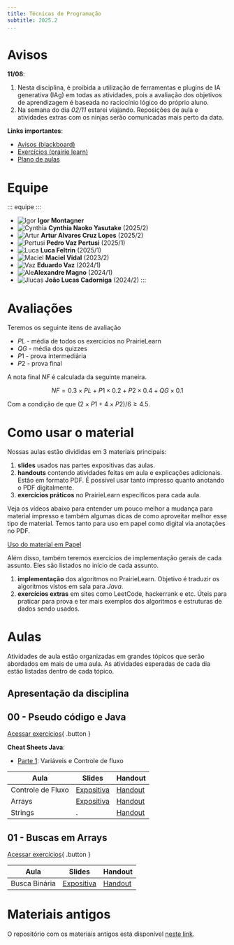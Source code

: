 ```yaml
---
title: Técnicas de Programação
subtitle: 2025.2
...
```


# Avisos

**11/08**:

1. Nesta disciplina, é proibida a utilização de ferramentas e plugins de IA generativa (IAg) em todas as atividades, pois a avaliação dos objetivos de aprendizagem é baseada no raciocínio lógico do próprio aluno.
2. Na semana do dia *02/11* estarei viajando. Reposições de aula e atividades extras com os ninjas serão comunicadas mais perto da data. 

**Links importantes**:

- [Avisos (blackboard)](https://insper.blackboard.com/ultra/courses/_49698_1/announcements)
- [Exercícios (prairie learn)](https://us.prairielearn.com/pl/course_instance/188747)
- [Plano de aulas](./plano-de-aulas.xlsx)

# Equipe

::: equipe :::
- ![Igor](css/igor.png) **Igor Montagner**
- ![Cynthia](css/cynthia.jpeg) **Cynthia Naoko Yasutake** (2025/2)
- ![Artur](css/artur.jpeg) **Artur Alvares Cruz Lopes** (2025/2)
- ![Pertusi](css/pertusi.png) **Pedro Vaz Pertusi** (2025/1)
- ![Luca](css/luca.jpg) **Luca Feltrin** (2025/1)
- ![Maciel](css/maciel.jpg) **Maciel Vidal** (2023/2) 
- ![Vaz](css/vaz.jpg) **Eduardo Vaz** (2024/1)
- ![Ale](css/ale.jpeg)**Alexandre Magno** (2024/1)
- ![Jlucas](css/jlucas.jpg) **João Lucas Cadorniga** (2024/2)
:::

# Avaliações

Teremos os seguinte itens de avaliação

- $PL$ - média de todos os exercícios no PrairieLearn
- $QG$ - média dos quizzes
- $P1$ - prova intermediária 
- $P2$ - prova final

A nota final $NF$ é calculada da seguinte maneira. 

$$
NF = 0.3 \times PL + P1 \times 0.2 + P2 \times 0.4 + QG \times 0.1
$$

Com a condição de que $(2 \times P1 + 4 \times P2)/6 \geq 4.5$. 

# Como usar o material

Nossas aulas estão divididas em 3 materiais principais:

1. **slides** usados nas partes expositivas das aulas. 
2. **handouts** contendo atividades feitas em aula e explicações adicionais. Estão em formato PDF. É possível usar tanto impresso quanto anotando o PDF digitalmente.
3. **exercícios práticos** no PrairieLearn específicos para cada aula.  

Veja os vídeos abaixo para entender um pouco melhor a mudança para material impresso e também algumas dicas de como aproveitar melhor esse tipo de material. Temos tanto para uso em papel como digital via anotações no PDF. 

<a class="button" href="https://youtu.be/8eoDvbbxYhE">Uso do material em Papel</a> <!-- <a class="button" href="#">Uso do material em PDF</a> -->

Além disso, também teremos exercícios de implementação gerais de cada assunto. Eles são listados no início de cada assunto.

1. **implementação** dos algoritmos no PrairieLearn. Objetivo é traduzir os algoritmos vistos em sala para *Java*.
2. **exercícios extras** em sites como LeetCode, hackerrank e etc. Úteis para praticar para prova e ter mais exemplos dos algoritmos e estruturas de dados sendo usados. 


# Aulas

Atividades de aula estão organizadas em grandes tópicos que serão abordados em mais de uma aula. As atividades esperadas de cada dia estão listadas dentro de cada tópico.


## Apresentação da disciplina

<object data="slides-inicio.pdf" width="400" height="400"></object>


## 00 - Pseudo código e Java

[Acessar exercícios](https://us.prairielearn.com/pl/course_instance/188747/assessment/2569817){ .button }


**Cheat Sheets Java**:

- [Parte 1][pseudo-cheatsheet1]: Variáveis e Controle de fluxo



| Aula              | Slides                       | Handout                    |
|-------------------|------------------------------|----------------------------|
| Controle de Fluxo | [Expositiva][pseudo-slides1] | [Handout][pseudo-handout1] |
| Arrays            | [Expositiva][pseudo-slides2] | [Handout][pseudo-handout2] |
| Strings           | .                            | [Handout][pseudo-handout3] |

[pseudo-slides1]: 00-java/slides-dia1.pdf
[pseudo-slides2]: 00-java/slides-dia2.pdf
[pseudo-cheatsheet1]: 00-java/cheat1-handout.pdf
[pseudo-handout1]: 00-java/handout-dia1.pdf
[pseudo-handout2]: 00-java/handout-dia2.pdf
[pseudo-handout3]: 00-java/handout-dia3.pdf

## 01 - Buscas em Arrays

[Acessar exercícios](https://us.prairielearn.com/pl/course_instance/188747/assessment/2574645){ .button }

| Aula          | Slides                          | Handout                       |
|---------------|---------------------------------|-------------------------------|
| Busca Binária | [Expositiva][binsearch-slides1] | [Handout][binsearch-handout1] |

[binsearch-slides1]: 01-busca-binaria/slides-inicio.pdf
[binsearch-handout1]: 01-busca-binaria/handout-dia1.pdf




# Materiais antigos

O repositório com os materiais antigos está disponível [neste link](https://github.com/insper/tecnicas-de-programacao). 
